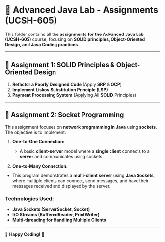 # **📌 Advanced Java Lab - Assignments (UCSH-605)**  
This folder contains all the **assignments for the Advanced Java Lab (UCSH-605)** course, focusing on **SOLID principles, Object-Oriented Design, and Java Coding practices**.  

---

## **🔹 Assignment 1: SOLID Principles & Object-Oriented Design**  
1. **Refactor a Poorly Designed Code** (Apply **SRP** & **OCP**)  
2. **Implement Liskov Substitution Principle (LSP)**  
3. **Payment Processing System** (Applying All **SOLID** Principles)  

---

## **🔹 Assignment 2: Socket Programming**  
This assignment focuses on **network programming in Java** using **sockets**. The objective is to implement:  

1. **One-to-One Connection:**  
   - A basic **client-server** model where a **single client** connects to a **server** and communicates using sockets.  

2. **One-to-Many Connection:**  
  - This program demonstrates a **multi-client server** using **Java Sockets**, where multiple clients can connect, send messages, and have their messages received and displayed by the server.  


### **Technologies Used:**  
- **Java Sockets (ServerSocket, Socket)**
- **I/O Streams (BufferedReader, PrintWriter)**
- **Multi-threading for Handling Multiple Clients**

---

🚀 **Happy Coding!** 🚀  
